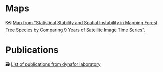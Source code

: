 # Maps

🗺️ [Map from "Statistical Stability and Spatial Instability in Mapping Forest Tree Species by Comparing 9 Years of Satellite Image Time Series".](maps/treespeciesformosat2/)

# Publications
🗃️ [List of publications from dynafor laboratory](pdf/)
